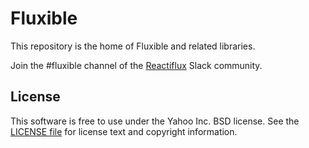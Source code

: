 # Fluxible

This repository is the home of Fluxible and related libraries.

Join the #fluxible channel of the [Reactiflux](http://reactiflux.com) Slack community.

## License

This software is free to use under the Yahoo Inc. BSD license.
See the [LICENSE file][] for license text and copyright information.

[LICENSE file]: https://github.com/yahoo/fluxible/blob/master/LICENSE.md
